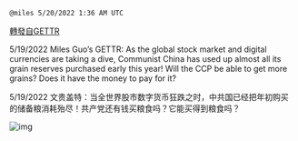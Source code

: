 
`@miles 5/20/2022 1:36 AM UTC`

[轉發自GETTR](https://gettr.com/post/p1aimffdea2)

5/19/2022 Miles Guo’s GETTR: As the global stock market and digital currencies are taking a dive, Communist China has used up almost all its grain reserves purchased early this year! Will the CCP be able to get more grains? Does it have the money to pay for it?

5/19/2022 文贵盖特：当全世界股市数字货币狂跌之时，中共国已经把年初购买的储备粮消耗殆尽！共产党还有钱买粮食吗？它能买得到粮食吗？



![img](https://media.gettr.com/group24/getter/2022/05/20/01/2e4cab2b-29eb-1c1a-45a3-35e1155cbb1d/out.jpg)

